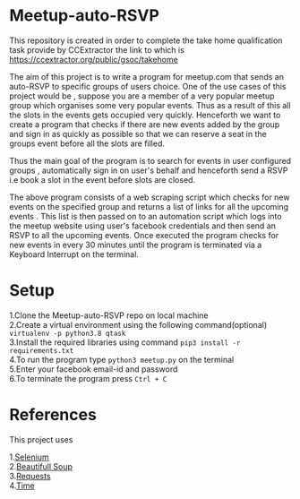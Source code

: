 # Meetup-auto-RSVP
This repository is created in order to complete the take home qualification task provide by CCExtractor the link to which is https://ccextractor.org/public/gsoc/takehome

The aim of this project is to  write a program for meetup.com that sends an auto-RSVP to specific groups of users choice. One of the use cases of this project would be , suppose you are a member of a very popular meetup group which organises some very popular events. Thus as a result of this all the slots in the events gets occupied very quickly. Henceforth we want to create a program that checks if there are new events added by the group and sign in as quickly as possible so that we can reserve a seat in the groups event before all the slots are filled.

Thus the main goal of the program is to search for events in user configured groups , automatically sign in on user's behalf and henceforth send a RSVP i.e book a slot in the event before slots are closed.

The above program consists of a web scraping script which checks for new events on the specified group and returns a list of links for all the upcoming events . This list is then passed on to an automation script which logs into the meetup website using user's facebook credentials and then send an RSVP to all the upcoming events. Once executed the program checks for new events in every 30 minutes until the program is terminated via a Keyboard Interrupt on the terminal. 

# Setup
1.Clone the Meetup-auto-RSVP repo on local machine <br />
2.Create a virtual environment using the following command(optional) ``` virtualenv -p python3.8 qtask ```<br />
3.Install the required libraries using command ``` pip3 install -r requirements.txt ```<br />
4.To run the program type ``` python3 meetup.py ``` on the terminal<br />
5.Enter your facebook email-id and password <br />
6.To terminate the program press ```Ctrl + C ```<br />

# References
This project uses

1.[Selenium](https://selenium-python.readthedocs.io/index.html)<br />
2.[Beautifull Soup](https://www.crummy.com/software/BeautifulSoup/bs4/doc/)<br />
3.[Requests](https://pypi.org/project/requests/)<br />
4.[Time](https://docs.python.org/3/library/time.html)<br />
